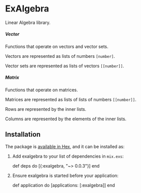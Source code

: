 # ExAlgebra

Linear Algebra library.

##### Vector
Functions that operate on vectors and vector sets. 

Vectors are represented as lists of numbers `[number]`. 

Vector sets are represented as lists of vectors `[[number]]`.

##### Matrix
Functions that operate on matrices. 

Matrices are represented as lists of lists of numbers `[[number]]`. 

Rows are represented by the inner lists.

Columns are represented by the elements of the inner lists. 

## Installation

The package is [available in Hex](https://hex.pm/packages/exalgebra), and it can be installed as:

  1. Add exalgebra to your list of dependencies in `mix.exs`:

        def deps do
          [{:exalgebra, "~> 0.0.3"}]
        end

  2. Ensure exalgebra is started before your application:

        def application do
          [applications: [:exalgebra]]
        end

